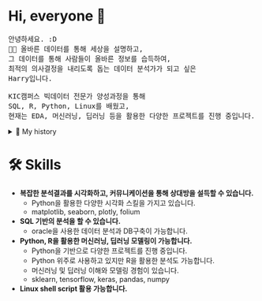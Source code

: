 # Hi, everyone 👋
<pre>
안녕하세요. :D
💁🏻‍ 올바른 데이터를 통해 세상을 설명하고,
그 데이터를 통해 사람들이 올바른 정보를 습득하여,
최적의 의사결정을 내리도록 돕는 데이터 분석가가 되고 싶은
Harry입니다.

KIC캠퍼스 빅데이터 전문가 양성과정을 통해
SQL, R, Python, Linux를 배웠고,
현재는 EDA, 머신러닝, 딥러닝 등을 활용한 다양한 프로젝트를 진행 중입니다.
</pre>

<details>
<summary>🔽 My history </summary>
<h3>🏃‍♂️ 경영학을 공부하고 3년간 영업직무를 경험했습니다. </h3>
<pre>
- Yanolja COO그룹 영업 3팀 영업관리 2017.07 ~ 2020.05
- Softcen 인프라사업1부 인턴 2017.01 ~ 2017.03
- PDS Consulting (Malaysia) 영업마케팅팀 인턴 2016.06 ~ 2016.10
</pre>

<h3>👨🏻‍💻 그래서 저는  </h3>
<pre>
- 효율적인 업무 처리를 위해 생산성 향상에 집착하며
- 정리/메모/계획을 세우는 습관이 있으며
- 사람들과 협업하고 토론하는 것을 즐기고
- 데이터 기반의 영업을 하다가 데이터의 매력에 빠졌습니다.
</pre>
</details>

# 🛠️ Skills
- **복잡한 분석결과를 시각화하고, 커뮤니케이션을 통해 상대방을 설득할 수 있습니다.**
   - Python을 활용한 다양한 시각화 스킬을 가지고 있습니다.
   - matplotlib, seaborn, plotly, folium
- **SQL 기반의 분석을 할 수 있습니다.**
   - oracle을 사용한 데이터 분석과 DB구축이 가능합니다. 
- **Python, R을 활용한 머신러닝, 딥러닝 모델링이 가능합니다.**
   - Python을 기반으로 다양한 프로젝트를 진행 중입니다.
   - Python 위주로 사용하고 있지만 R을 활용한 분석도 가능합니다.
   - 머신러닝 및 딥러닝 이해와 모델링 경험이 있습니다.
   - sklearn, tensorflow, keras, pandas, numpy
- **Linux shell script 활용 가능합니다.**
